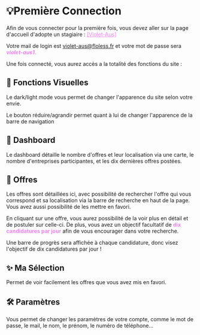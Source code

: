 # 💡Première Connection

Afin de vous connecter pour la première fois, vous devez aller sur la page d'accueil d'adopte un stagiaire :
<a href="https://violet.aus.floless.fr/" style="color: violet;">[Violet-Aus] </a>

Votre mail de login est <a href="https://violet.aus.floless.fr/" style="color: violet;">violet-aus@floless.fr</a> et votre mot de passe sera <span style="color: violet">**_violet-aus1_.** </span>

Une fois connecté, vous aurez accès a la totalité des fonctions du site :

## 🎨 Fonctions Visuelles

Le dark/light mode vous permet de changer l'apparence du site selon votre envie.

Le bouton réduire/agrandir permet quant à lui de changer l'apparence de la barre de navigation

## 🚀 Dashboard

Le dashboard détaille le nombre d'offres et leur localisation via une carte, le nombre d'entreprises participantes, et les dix dernières offres postées.

## 👔 Offres

Les offres sont détaillées ici, avec possibilité de rechercher l'offre qui vous correspond et sa localisation via la barre de recherche en haut de la page. Vous avez aussi possibilité de les mettre en favori.

En cliquant sur une offre, vous aurez possibilité de la voir plus en détail et de postuler sur celle-ci.
De plus, vous avez un objectif facultatif de <span style="color: violet"> **dix candidatures par jour**</span> afin de vous encourager dans votre recherche.

Une barre de progrès sera affichée à chaque candidature, donc visez l'objectif de dix candidatures par jour !

## ✨ Ma Sélection

Permet de voir facilement les offres que vous avez mis en favori.

## 🛠️ Paramètres

Vous permet de changer les paramètres de votre compte, comme le mot de passe, le mail, le nom, le prénom, le numéro de téléphone...
